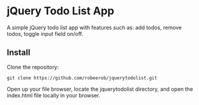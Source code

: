 # jQuery Todo List App
A simple jQuery todo list app with features such as: add todos, remove todos,
toggle input field on/off.

## Install
Clone the repository:
```
git clone https://github.com/robeerob/jquerytodolist.git
```
Open up your file browser, locate the jquerytodolist directory, and open the
index.html file locally in your browser.
